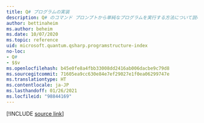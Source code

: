 ```yaml
---
title: Q# プログラムの実装
description: Q# のコマンド プロンプトから単純なプログラムを実行する方法について説明します。
author: bettinaheim
ms.author: beheim
ms.date: 10/07/2020
ms.topic: reference
uid: microsoft.quantum.qsharp.programstructure-index
no-loc:
- Q#
- $$v
ms.openlocfilehash: b45e0fe8a4fbb33008dd2416ab006dacbe9c79d8
ms.sourcegitcommit: 71605ea9cc630e84e7ef29027e1f0ea06299747e
ms.translationtype: HT
ms.contentlocale: ja-JP
ms.lasthandoff: 01/26/2021
ms.locfileid: "98844169"
---
```

<!---
# Implementing a program in Q#
-->

[!INCLUDE [source link](~/includes/qsharp-language/Specifications/Language/1_ProgramStructure/README.md)]

